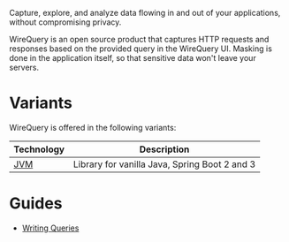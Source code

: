 Capture, explore, and analyze data flowing in and out of your applications, without compromising privacy.


WireQuery is an open source product that captures HTTP requests and responses based on the provided query in the
WireQuery UI. Masking is done in the application itself, so that sensitive data won't leave your servers.

# Variants

WireQuery is offered in the following variants:

| Technology      | Description                                   |
|-----------------|-----------------------------------------------|
| [JVM](/sdk/jvm) | Library for vanilla Java, Spring Boot 2 and 3 |

# Guides

- [Writing Queries](/docs/writing-queries.md)
